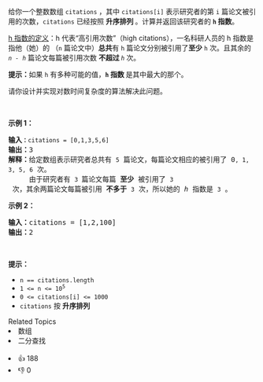 <p>给你一个整数数组 <code>citations</code> ，其中 <code>citations[i]</code> 表示研究者的第 <code>i</code> 篇论文被引用的次数，<code>citations</code> 已经按照 <strong>升序排列 </strong>。计算并返回该研究者的 <strong><code>h</code><em> </em>指数</strong>。</p>

<p><a href="https://baike.baidu.com/item/h-index/3991452?fr=aladdin" target="_blank">h 指数的定义</a>：h 代表“高引用次数”（high citations），一名科研人员的 h 指数是指他（她）的 （<code>n</code> 篇论文中）<strong>总共</strong>有 <code>h</code> 篇论文分别被引用了<strong>至少</strong> <code>h</code> 次。且其余的 <em><code>n - h</code> </em>篇论文每篇被引用次数 <strong>不超过 </strong><em><code>h</code> </em>次。</p>

<p><strong>提示：</strong>如果 <code>h</code><em> </em>有多种可能的值，<strong><code>h</code> 指数 </strong>是其中最大的那个。</p>

<p>请你设计并实现对数时间复杂度的算法解决此问题。</p>

<p> </p>

<p><strong>示例 1：</strong></p>

<pre>
<strong>输入<code>：</code></strong><code>citations = [0,1,3,5,6]</code>
<strong>输出：</strong>3 
<strong>解释：</strong>给定数组表示研究者总共有 <code>5</code> 篇论文，每篇论文相应的被引用了 0<code>, 1, 3, 5, 6</code> 次。
     由于研究者有 <code>3 </code>篇论文每篇<strong> 至少 </strong>被引用了 <code>3</code> 次，其余两篇论文每篇被引用<strong> 不多于</strong> <code>3</code> 次，所以她的<em> h </em>指数是 <code>3</code> 。</pre>

<p><strong>示例 2：</strong></p>

<pre>
<strong>输入：</strong>citations = [1,2,100]
<strong>输出：</strong>2
</pre>

<p> </p>

<p><strong>提示：</strong></p>

<ul>
	<li><code>n == citations.length</code></li>
	<li><code>1 <= n <= 10<sup>5</sup></code></li>
	<li><code>0 <= citations[i] <= 1000</code></li>
	<li><code>citations</code> 按 <strong>升序排列</strong></li>
</ul>
<div><div>Related Topics</div><div><li>数组</li><li>二分查找</li></div></div><br><div><li>👍 188</li><li>👎 0</li></div>